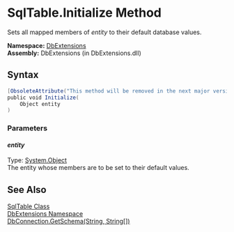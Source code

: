SqlTable.Initialize Method
==========================
Sets all mapped members of *entity* to their default database values.

**Namespace:** [DbExtensions][1]  
**Assembly:** DbExtensions (in DbExtensions.dll)

Syntax
------

```csharp
[ObsoleteAttribute("This method will be removed in the next major version.")]
public void Initialize(
	Object entity
)
```

### Parameters

#### *entity*
Type: [System.Object][2]  
The entity whose members are to be set to their default values.


See Also
--------
[SqlTable Class][3]  
[DbExtensions Namespace][1]  
[DbConnection.GetSchema(String, String[])][4]  

[1]: ../README.md
[2]: http://msdn.microsoft.com/en-us/library/e5kfa45b
[3]: README.md
[4]: http://msdn.microsoft.com/en-us/library/y53he2tz
